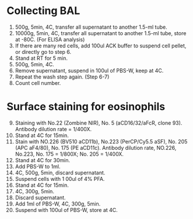 # Collecting BAL
1.	500g, 5min, 4C, transfer all supernatant to another 1.5-ml tube.
2.	10000g, 5min, 4C, transfer all supernatant to another 1.5-ml tube, store at -80C. (For ELISA analysis)
3.	If there are many red cells, add 100ul ACK buffer to suspend cell pellet, or directly go to step 6.
4.	Stand at RT for 5 min.
5.	500g, 5min, 4C.
6.	Remove supernatant, suspend in 100ul of PBS-W, keep at 4C.
7.	Repeat the wash step again. (Step 6-7)
8.	Count cell number.
# Surface staining for eosinophils
9.	Staining with No.22 (Zombine NIR), No. 5 (aCD16/32/aFcR, clone 93). Antibody dilution rate = 1/400X.
10.	Stand at 4C for 15min.
11.	Stain with NO.226 (BV510 aCD11b), No.223 (PerCP/Cy5.5 aSF), No. 205 (APC aF4/80), No. 175 (PE aCD11c). Antibody dilution rate, NO.226, No.223, No. 175 = 1/800X; No. 205 = 1/400X.
12.	Stand at 4C for 30min.
13.	Add PBS-W to 1ml. 
14.	4C, 500g, 5min, discard supernatant.
15.	Suspend cells with 1 00ul of 4% PFA.
16.	Stand at 4C for 15min.
17.	4C, 300g, 5min.
18.	Discard supernatant.
19.	Add 1ml of PBS-W, 4C, 300g, 5min.
20. Suspend with 100ul of PBS-W, store at 4C.
